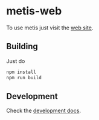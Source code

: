 # metis-web


To use metis just visit the [web site](https://metis.tiago.org).

## Building

Just do

```sh
npm install
npm run build
```


## Development

Check the [development docs](development.md).
